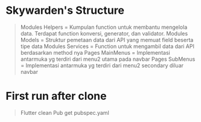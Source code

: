 # Skywarden's Structure
> Modules Helpers = Kumpulan function untuk membantu mengelola data. Terdapat function konversi, generator, dan validator.
> Modules Models = Struktur pemetaan data dari API yang memuat field beserta tipe data
> Modules Services = Function untuk mengambil data dari API berdasarkan method nya
> Pages MainMenus = Implementasi antarmuka yg terdiri dari menu2 utama pada navbar
> Pages SubMenus = Implementasi antarmuka yg terdiri dari menu2 secondary diluar navbar

# First run after clone
> Flutter clean 
> Pub get pubspec.yaml


